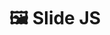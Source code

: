 <h1 align='center'>
   🖼 Slide JS
</h1>

<p align='center'>
  <img alt='' src='https://i.imgur.com/KWAZBoL.png'>
</p>
